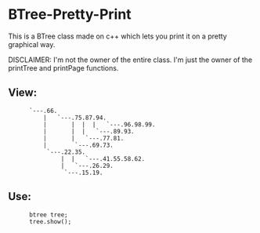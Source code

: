# BTree-Pretty-Print
This is a BTree class made on c++ which lets you print it on a pretty graphical way.

DISCLAIMER: I'm not the owner of the entire class. I'm just the owner of the printTree and printPage functions.

## View:
~~~~
      `---.66.
          |   `---.75.87.94.
          |       |  |  |   `---.96.98.99.
          |       |  |   `---.89.93.
          |       |   `---.77.81.
          |        `---.69.73.
           `---.22.35.
               |  |   `---.41.55.58.62.
               |   `---.26.29.
                `---.15.19.
~~~~

## Use:
~~~~
      btree tree;
      tree.show();
~~~~
